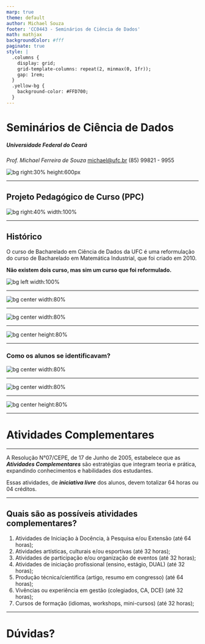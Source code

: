```yaml
---
marp: true
theme: default
author: Michael Souza
footer: 'CC0443 - Seminários de Ciência de Dados'
math: mathjax
backgroundColor: #fff
paginate: true
style: |
  .columns {
    display: grid;
    grid-template-columns: repeat(2, minmax(0, 1fr));
    gap: 1rem;
  }
  .yellow-bg {
    background-color: #FFD700;
  }
---
```

# Seminários de Ciência de Dados

##### Universidade Federal do Ceará

*Prof. Michael Ferreira de Souza*
michael@ufc.br
(85) 99821 - 9955

![bg right:30% height:600px](slide_01/logo_QR.png)

---

## Projeto Pedagógico de Curso (PPC)

![bg right:40% width:100%](figures/cover_ppc.png)

---

## Histórico


O curso de Bacharelado em Ciência de Dados da UFC é uma reformulação do curso de Bacharelado em Matemática Industrial, que foi criado em 2010.

**Não existem dois curso, mas sim um curso que foi reformulado.**

![bg left width:100%](figures/mi_vagas.png)

---

![bg center width:80%](figures/mi_sucess.png)

---

![bg center width:80%](figures/mi_demanda.png)

---

![bg center height:80%](figures/mi_trend.png)

---
<style scoped>section { justify-content: start; }</style>
### Como os alunos se identificavam?

![bg center width:80%](figures/linkedin_alunos.png)

---

![bg center width:80%](figures/cd_horas.png)

---

![bg center height:80%](figures/cd_grade_edited.png)

---

# Atividades Complementares

---


A Resolução N°07/CEPE, de 17 de Junho de 2005, estabelece que as ***Atividades Complementares*** são estratégias que integram teoria e prática, expandindo conhecimentos e habilidades dos estudantes. 

Essas atividades, de ***iniciativa livre*** dos alunos, devem totalizar 64 horas ou 04 créditos. 

---
## Quais são as possíveis atividades complementares?

1. Atividades de Iniciação à Docência, à Pesquisa e/ou Extensão (até 64 horas);
2. Atividades artísticas, culturais e/ou esportivas (até 32 horas);
3. Atividades de participação e/ou organização de eventos (até 32 horas);
4. Atividades de iniciação profissional (ensino, estágio, DUAL) (até 32 horas);
5. Produção técnica/científica (artigo, resumo em congresso) (até 64 horas);
6. Vivências ou experiência em gestão (colegiados, CA, DCE) (até 32 horas);
7. Cursos de formação (idiomas, workshops, mini-cursos) (até 32 horas);

---

<!-- backgroundColor: orange -->
<!-- _color: black -->
# Dúvidas?